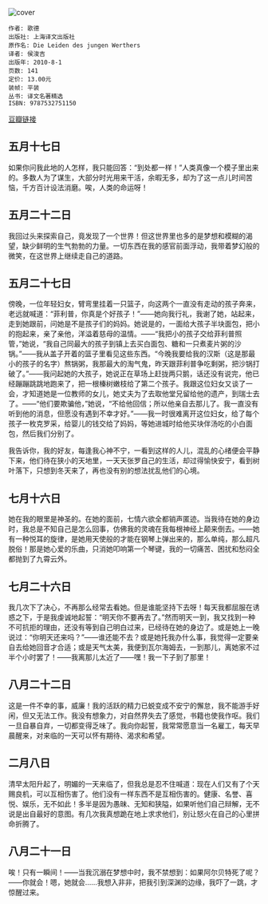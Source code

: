![cover](https://img1.doubanio.com/view/subject/l/public/s4569878.jpg)

    作者: 歌德 
    出版社: 上海译文出版社
    原作名: Die Leiden des jungen Werthers
    译者: 侯浚吉 
    出版年: 2010-8-1
    页数: 141
    定价: 13.00元
    装帧: 平装
    丛书: 译文名著精选
    ISBN: 9787532751150

[豆瓣链接](https://book.douban.com/subject/5063482/)

## 五月十七日
如果你问我此地的人怎样，我只能回答：“到处都一样！”人类真像一个模子里出来的。多数人为了谋生，大部分时光用来干活，余暇无多，却为了这一点儿时间苦恼，千方百计设法消磨。唉，人类的命运呀！

## 五月二十二日
我回过头来探索自己，竟发现了一个世界！但这世界里也多的是梦想和模糊的渴望，缺少鲜明的生气勃勃的力量。一切东西在我的感官前面浮动，我带着梦幻般的微笑，在这世界上继续走自己的道路。

## 五月二十七日
傍晚，一位年轻妇女，臂弯里挂着一只篮子，向这两个一直没有走动的孩子奔来，老远就喊道：“菲利普，你真是个好孩子！”——她向我行礼，我谢了她，站起来，走到她跟前，问她是不是孩子们的妈妈。她说是的，一面给大孩子半块面包，把小的抱起来，亲了亲他，洋溢着慈母的温情。——“我把小的孩子交给菲利普照管，”她说，“我自己同最大的孩子到镇上去买白面包、糖和一只煮麦片粥的沙锅。”——我从盖子开着的篮子里看见这些东西。“今晚我要给我的汉斯（这是那最小的孩子的名字）熬锅粥，我那最大的淘气鬼，昨天跟菲利普争吃剩粥，把沙锅打破了。”——我问起她的大孩子，她说正在草场上赶拢两只鹅，话还没有说完，他已经蹦蹦跳跳地跑来了，把一根榛树嫩枝给了第二个孩子。我跟这位妇女又谈了一会，才知道她是一位教师的女儿，她丈夫为了去取他堂兄留给他的遗产，到瑞士去了。——“他们要欺骗他，”她说，“不给他回信；所以他亲自去那儿了。我一直没有听到他的消息，但愿没有遇到不幸才好。”——我一时很难离开这位妇女，给了每个孩子一枚克罗采，给婴儿的钱交给了妈妈，等她进城时给他买块伴汤吃的小白面包，然后我们分别了。

我告诉你，我的好友，每逢我心神不宁，一看到这样的人儿，混乱的心绪便会平静下来，他们待在狭小的天地里，一天天张罗自己的生活，却过得愉快安宁，看到树叶落下，只想到冬天来了，再也没有别的想法扰乱他们的心境。

## 七月十六日
她在我的眼里是神圣的。在她的面前，七情六欲全都销声匿迹。当我待在她的身边时，我总是不知自己是怎么回事，仿佛我的灵魂在我每根神经上颠来倒去。——她有一种悦耳的旋律，是她用天使般的才能在钢琴上弹出来的，那么单纯，那么超凡脱俗！那是她心爱的乐曲，只消她叩响第一个琴键，我的一切痛苦、困扰和愁闷全都抛到了九霄云外。

## 七月二十六日
我几次下了决心，不再那么经常去看她。但是谁能坚持下去呀！每天我都屈服在诱惑之下，于是我虔诚地起誓：“明天你不要再去了。”然而明天一到，我又找到一种不可抗拒的理由，还没有等到自己明白过来，已经待在她的身边了。或是她上一晚说过：“你明天还来吗？”——谁还能不去？或是她托我办什么事，我觉得一定要亲自去给她回音才合适；或是天气太美，我便到瓦尔海姆去，一到那儿，离她家不过半个小时罢了！——我离那儿太近了——嘿！我一下子到了那里！

## 八月二十二日
这是一件不幸的事，威廉！我的活跃的精力已蜕变成不安宁的懈怠，我不能游手好闲，但又无法工作。我没有想象力，对自然界失去了感觉，书籍也使我作呕。我们一旦自暴自弃，一切都变得乏味了。我向你起誓，我常常愿意当一名雇工，每天早晨醒来，对来临的一天可以怀有期待、渴求和希望。

## 二月八日
清早太阳升起了，明媚的一天来临了，但我总是忍不住喊道：现在人们又有了个天赐良机，可以互相伤害了。他们没有一样东西不是互相伤害的。健康、名誉、喜悦、娱乐，无不如此！多半是因为愚昧、无知和狭隘，如果听他们自己辩解，无不说是出自最好的意图。有几次我真想跪在地上求求他们，别让怒火在自己的心里拼命折腾了。

## 八月二十一日
唉！只有一瞬间！——当我沉溺在梦想中时，我不禁想到：如果阿尔贝特死了呢？——你就会！嗯，她就会……我想入非非，把我引到深渊的边缘，我吓了一跳，才惊醒过来。
